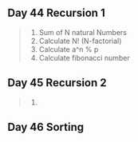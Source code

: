 ## Day 44 Recursion 1
> 1. Sum of N natural Numbers
> 2. Calculate N! (N-factorial)
> 3. Calculate a^n % p
> 4. Calculate fibonacci number


## Day 45 Recursion 2
> 1. 

## Day 46 Sorting